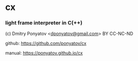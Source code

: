 # cx
### light frame interpreter in C(++)

(c) Dmitry Ponyatov <<dponyatov@gmail.com>> BY CC-NC-ND

github: https://github.com/ponyatov/cx

manual: https://ponyatov.github.io/cx

